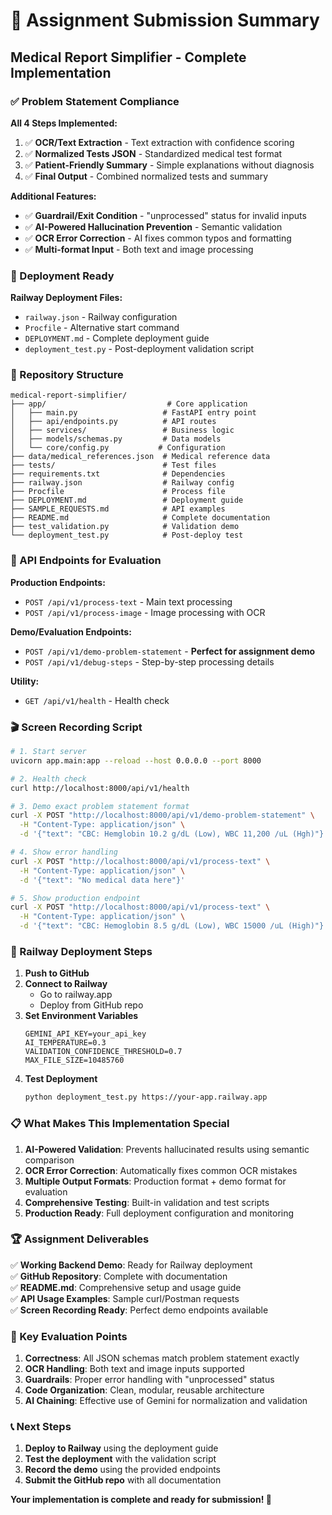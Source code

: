 # 🎯 Assignment Submission Summary

## Medical Report Simplifier - Complete Implementation

### ✅ Problem Statement Compliance

**All 4 Steps Implemented:**
1. ✅ **OCR/Text Extraction** - Text extraction with confidence scoring
2. ✅ **Normalized Tests JSON** - Standardized medical test format  
3. ✅ **Patient-Friendly Summary** - Simple explanations without diagnosis
4. ✅ **Final Output** - Combined normalized tests and summary

**Additional Features:**
- ✅ **Guardrail/Exit Condition** - "unprocessed" status for invalid inputs
- ✅ **AI-Powered Hallucination Prevention** - Semantic validation
- ✅ **OCR Error Correction** - AI fixes common typos and formatting
- ✅ **Multi-format Input** - Both text and image processing

### 🚀 Deployment Ready

**Railway Deployment Files:**
- `railway.json` - Railway configuration
- `Procfile` - Alternative start command
- `DEPLOYMENT.md` - Complete deployment guide
- `deployment_test.py` - Post-deployment validation script

### 📁 Repository Structure

```
medical-report-simplifier/
├── app/                           # Core application
│   ├── main.py                   # FastAPI entry point
│   ├── api/endpoints.py          # API routes
│   ├── services/                 # Business logic
│   ├── models/schemas.py         # Data models
│   └── core/config.py           # Configuration
├── data/medical_references.json  # Medical reference data
├── tests/                        # Test files
├── requirements.txt              # Dependencies
├── railway.json                  # Railway config
├── Procfile                      # Process file
├── DEPLOYMENT.md                 # Deployment guide
├── SAMPLE_REQUESTS.md            # API examples
├── README.md                     # Complete documentation
├── test_validation.py            # Validation demo
└── deployment_test.py            # Post-deploy test
```

### 🎯 API Endpoints for Evaluation

**Production Endpoints:**
- `POST /api/v1/process-text` - Main text processing
- `POST /api/v1/process-image` - Image processing with OCR

**Demo/Evaluation Endpoints:**
- `POST /api/v1/demo-problem-statement` - **Perfect for assignment demo**
- `POST /api/v1/debug-steps` - Step-by-step processing details

**Utility:**
- `GET /api/v1/health` - Health check

### 🎬 Screen Recording Script

```bash
# 1. Start server
uvicorn app.main:app --reload --host 0.0.0.0 --port 8000

# 2. Health check
curl http://localhost:8000/api/v1/health

# 3. Demo exact problem statement format
curl -X POST "http://localhost:8000/api/v1/demo-problem-statement" \
  -H "Content-Type: application/json" \
  -d '{"text": "CBC: Hemglobin 10.2 g/dL (Low), WBC 11,200 /uL (Hgh)"}'

# 4. Show error handling
curl -X POST "http://localhost:8000/api/v1/process-text" \
  -H "Content-Type: application/json" \
  -d '{"text": "No medical data here"}'

# 5. Show production endpoint
curl -X POST "http://localhost:8000/api/v1/process-text" \
  -H "Content-Type: application/json" \
  -d '{"text": "CBC: Hemoglobin 8.5 g/dL (Low), WBC 15000 /uL (High)"}'
```

### 🚂 Railway Deployment Steps

1. **Push to GitHub**
2. **Connect to Railway**
   - Go to railway.app
   - Deploy from GitHub repo
3. **Set Environment Variables**
   ```
   GEMINI_API_KEY=your_api_key
   AI_TEMPERATURE=0.3
   VALIDATION_CONFIDENCE_THRESHOLD=0.7
   MAX_FILE_SIZE=10485760
   ```
4. **Test Deployment**
   ```bash
   python deployment_test.py https://your-app.railway.app
   ```

### 📋 What Makes This Implementation Special

1. **AI-Powered Validation**: Prevents hallucinated results using semantic comparison
2. **OCR Error Correction**: Automatically fixes common OCR mistakes
3. **Multiple Output Formats**: Production format + demo format for evaluation
4. **Comprehensive Testing**: Built-in validation and test scripts
5. **Production Ready**: Full deployment configuration and monitoring

### 🏆 Assignment Deliverables

✅ **Working Backend Demo**: Ready for Railway deployment  
✅ **GitHub Repository**: Complete with documentation  
✅ **README.md**: Comprehensive setup and usage guide  
✅ **API Usage Examples**: Sample curl/Postman requests  
✅ **Screen Recording Ready**: Perfect demo endpoints available  

### 🎯 Key Evaluation Points

1. **Correctness**: All JSON schemas match problem statement exactly
2. **OCR Handling**: Both text and image inputs supported
3. **Guardrails**: Proper error handling with "unprocessed" status
4. **Code Organization**: Clean, modular, reusable architecture
5. **AI Chaining**: Effective use of Gemini for normalization and validation

### 📞 Next Steps

1. **Deploy to Railway** using the deployment guide
2. **Test the deployment** with the validation script
3. **Record the demo** using the provided endpoints
4. **Submit the GitHub repo** with all documentation

**Your implementation is complete and ready for submission! 🎉**
